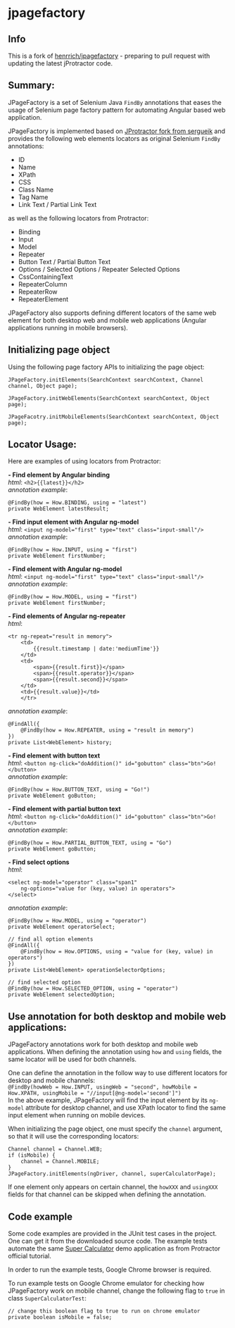 # jpagefactory

## Info

This is a fork of [henrrich/jpagefactory](https://github.com/henrrich/jpagefactory) - preparing to pull request with updating the latest jProtractor code.
## Summary:

JPageFactory is a set of Selenium Java `FindBy` annotations that eases the usage of Selenium page factory pattern for automating Angular based web application. 

JPageFactory is implemented based on [JProtractor fork from sergueik](https://github.com/sergueik/jProtractor) and provides the following web elements locators as original Selenium `FindBy` annotations:
* ID
* Name
* XPath
* CSS
* Class Name
* Tag Name
* Link Text / Partial Link Text
   
as well as the following locators from Protractor:
* Binding
* Input
* Model
* Repeater
* Button Text / Partial Button Text
* Options / Selected Options / Repeater Selected Options
* CssContainingText 
* RepeaterColumn
* RepeaterRow
* RepeaterElement

JPageFactory also supports defining different locators of the same web element for both desktop web and mobile web applications (Angular applications running in mobile browsers).

## Initializing page object
Using the following page factory APIs to initializing the page object:
```
JPageFactory.initElements(SearchContext searchContext, Channel channel, Object page);

JPageFactory.initWebElements(SearchContext searchContext, Object page);

JPageFacotry.initMobileElements(SearchContext searchContext, Object page);
```
 
## Locator Usage:
Here are examples of using locators from Protractor:

**- Find element by Angular binding**  
_html_: `<h2>{{latest}}</h2>`  
_annotation example_: 
```
@FindBy(how = How.BINDING, using = "latest")
private WebElement latestResult;
```

**- Find input element with Angular ng-model**  
_html_: `<input ng-model="first" type="text" class="input-small"/>`  
_annotation example_: 
```
@FindBy(how = How.INPUT, using = "first")
private WebElement firstNumber;
```  

**- Find element with Angular ng-model**  
_html_: `<input ng-model="first" type="text" class="input-small"/>`  
_annotation example_: 
```
@FindBy(how = How.MODEL, using = "first")
private WebElement firstNumber;
```

**- Find elements of Angular ng-repeater**  
_html_: 
```
<tr ng-repeat="result in memory">
    <td>
        {{result.timestamp | date:'mediumTime'}}
    </td>
    <td>
        <span>{{result.first}}</span>
        <span>{{result.operator}}</span>
        <span>{{result.second}}</span>
    </td>
    <td>{{result.value}}</td>
    </tr>
```
_annotation example_:
```
@FindAll({
    @FindBy(how = How.REPEATER, using = "result in memory")
})
private List<WebElement> history;
```

**- Find element with button text**  
_html_: `<button ng-click="doAddition()" id="gobutton" class="btn">Go!</button>`  
_annotation example_: 
```
@FindBy(how = How.BUTTON_TEXT, using = "Go!")
private WebElement goButton;
```

**- Find element with partial button text**  
_html_: `<button ng-click="doAddition()" id="gobutton" class="btn">Go!</button>`  
_annotation example_: 
```
@FindBy(how = How.PARTIAL_BUTTON_TEXT, using = "Go")
private WebElement goButton;
```

**- Find select options**  
_html_: 
```
<select ng-model="operator" class="span1"
    ng-options="value for (key, value) in operators">
</select>
```
_annotation example_:
```
@FindBy(how = How.MODEL, using = "operator")
private WebElement operatorSelect;

// find all option elements
@FindAll({
    @FindBy(how = How.OPTIONS, using = "value for (key, value) in operators")
})
private List<WebElement> operationSelectorOptions;

// find selected option
@FindBy(how = How.SELECTED_OPTION, using = "operator")
private WebElement selectedOption;

```

## Use annotation for both desktop and mobile web applications:

JPageFactory annotations work for both desktop and mobile web applications.
When defining the annotation using `how` and `using` fields, the same locator will be used for both channels.  

One can define the annotation in the follow way to use different locators for desktop and mobile channels:  
`@FindBy(howWeb = How.INPUT, usingWeb = "second", howMobile = How.XPATH, usingMobile = "//input[@ng-model='second']")`  
In the above example, JPageFactory will find the input element by its `ng-model` attribute for desktop channel, and use XPath locator to find the same input element when running on mobile devices.

When initializing the page object, one must specify the `channel` argument, so that it will use the corresponding locators:
```
Channel channel = Channel.WEB;
if (isMobile) {
    channel = Channel.MOBILE;
}
JPageFactory.initElements(ngDriver, channel, superCalculatorPage);
```

If one element only appears on certain channel, the `howXXX` and `usingXXX` fields for that channel can be skipped when defining the annotation.

## Code example

Some code examples are provided in the JUnit test cases in the project. One can get it from the downloaded source code.
The example tests automate the same [Super Calculator](http://juliemr.github.io/protractor-demo/) demo application as from Protractor official tutorial.

In order to run the example tests, Google Chrome browser is required.

To run example tests on Google Chrome emulator for checking how JPageFactory work on mobile channel, change the following flag to `true` in class `SuperCalculatorTest`:
```
// change this boolean flag to true to run on chrome emulator
private boolean isMobile = false;
```
